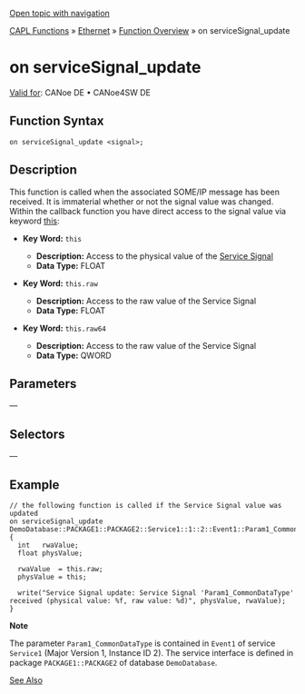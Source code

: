 [Open topic with navigation](../../../../../CANoeDEFamily.htm#Topics/CAPLFunctions/IP/EventProcedures/CAPLfunctionOnServiceSignalUpdate.md)

[CAPL Functions](../../CAPLfunctions.md) » [Ethernet](../CAPLEthernetStartPage.md) » [Function Overview](../CAPLfunctionsIPOverview.md) » on serviceSignal_update

# on serviceSignal_update

[Valid for](../../../Shared/FeatureAvailability.md):  CANoe DE • CANoe4SW DE

## Function Syntax

`on serviceSignal_update <signal>;`

## Description

This function is called when the associated SOME/IP message has been received. It is immaterial whether or not the signal value was changed. Within the callback function you have direct access to the signal value via keyword [this](../../Other/EventProcedures/CAPLfunctionKeywordThis.md):

- **Key Word:** `this`
  - **Description:** Access to the physical value of the [Service Signal](../../../CANoeCANalyzer/Ethernet/ILSomeIP/ILSomeIPServiceSignals.md)
  - **Data Type:** FLOAT

- **Key Word:** `this.raw`
  - **Description:** Access to the raw value of the Service Signal
  - **Data Type:** FLOAT

- **Key Word:** `this.raw64`
  - **Description:** Access to the raw value of the Service Signal
  - **Data Type:** QWORD

## Parameters

—

## Selectors

—

## Example

```plaintext
// the following function is called if the Service Signal value was updated
on serviceSignal_update DemoDatabase::PACKAGE1::PACKAGE2::Service1::1::2::Event1::Param1_CommonDataType
{
  int   rwaValue;
  float physValue;

  rwaValue  = this.raw;
  physValue = this;

  write("Service Signal update: Service Signal 'Param1_CommonDataType' received (physical value: %f, raw value: %d)", physValue, rwaValue);
}
```

**Note**

The parameter `Param1_CommonDataType` is contained in `Event1` of service `Service1` (Major Version 1, Instance ID 2). The service interface is defined in package `PACKAGE1::PACKAGE2` of database `DemoDatabase`.

[See Also](javascript:void(0);)